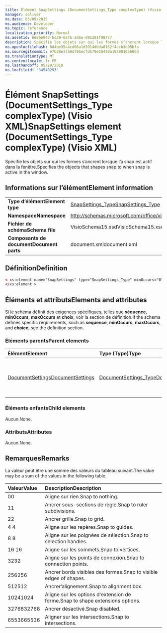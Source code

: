 ```yaml
---
title: Élément SnapSettings (DocumentSettings_Type complexType) (Visio XML)
manager: soliver
ms.date: 03/09/2015
ms.audience: Developer
ms.topic: reference
localization_priority: Normal
ms.assetid: 6e86e943-bd29-0a7b-3d6a-d91281f98777
description: Spécifie les objets sur qui les formes s’ancrent lorsque l’a snap est actif dans la fenêtre.
ms.openlocfilehash: 8d4be35a4cd66a1d3914dbda8162f4acb3d05bfa
ms.sourcegitcommit: e7b38e37a9d79becfd679e10420a19890165606d
ms.translationtype: MT
ms.contentlocale: fr-FR
ms.lasthandoff: 05/29/2019
ms.locfileid: "34540293"
---
```

# <a name="snapsettings-element-documentsettings_type-complextype-visio-xml"></a><span data-ttu-id="5066c-103">Élément SnapSettings (DocumentSettings_Type complexType) (Visio XML)</span><span class="sxs-lookup"><span data-stu-id="5066c-103">SnapSettings element (DocumentSettings_Type complexType) (Visio XML)</span></span>

<span data-ttu-id="5066c-104">Spécifie les objets sur qui les formes s’ancrent lorsque l’a snap est actif dans la fenêtre.</span><span class="sxs-lookup"><span data-stu-id="5066c-104">Specifies the objects that shapes snap to when snap is active in the window.</span></span>
  
## <a name="element-information"></a><span data-ttu-id="5066c-105">Informations sur l’élément</span><span class="sxs-lookup"><span data-stu-id="5066c-105">Element information</span></span>

|||
|:-----|:-----|
|<span data-ttu-id="5066c-106">**Type d’élément**</span><span class="sxs-lookup"><span data-stu-id="5066c-106">**Element type**</span></span> <br/> |[<span data-ttu-id="5066c-107">SnapSettings_Type</span><span class="sxs-lookup"><span data-stu-id="5066c-107">SnapSettings_Type</span></span>](snapsettings_type-complextypevisio-xml.md) <br/> |
|<span data-ttu-id="5066c-108">**Namespace**</span><span class="sxs-lookup"><span data-stu-id="5066c-108">**Namespace**</span></span> <br/> |http://schemas.microsoft.com/office/visio/2012/main  <br/> |
|<span data-ttu-id="5066c-109">**Fichier de schéma**</span><span class="sxs-lookup"><span data-stu-id="5066c-109">**Schema file**</span></span> <br/> |<span data-ttu-id="5066c-110">VisioSchema15.xsd</span><span class="sxs-lookup"><span data-stu-id="5066c-110">VisioSchema15.xsd</span></span>  <br/> |
|<span data-ttu-id="5066c-111">**Composants de document**</span><span class="sxs-lookup"><span data-stu-id="5066c-111">**Document parts**</span></span> <br/> |<span data-ttu-id="5066c-112">document.xml</span><span class="sxs-lookup"><span data-stu-id="5066c-112">document.xml</span></span>  <br/> |
   
## <a name="definition"></a><span data-ttu-id="5066c-113">Définition</span><span class="sxs-lookup"><span data-stu-id="5066c-113">Definition</span></span>

```XML
< xs:element name="SnapSettings" type="SnapSettings_Type" minOccurs="0" maxOccurs="1" >
</xs:element >
```

## <a name="elements-and-attributes"></a><span data-ttu-id="5066c-114">Éléments et attributs</span><span class="sxs-lookup"><span data-stu-id="5066c-114">Elements and attributes</span></span>

<span data-ttu-id="5066c-115">Si le schéma définit des exigences spécifiques, telles que **séquence**, **minOccurs**, **maxOccurs** et **choix**, voir la section de définition.</span><span class="sxs-lookup"><span data-stu-id="5066c-115">If the schema defines specific requirements, such as **sequence**, **minOccurs**, **maxOccurs**, and **choice**, see the definition section.</span></span> 
  
### <a name="parent-elements"></a><span data-ttu-id="5066c-116">Éléments parents</span><span class="sxs-lookup"><span data-stu-id="5066c-116">Parent elements</span></span>

|<span data-ttu-id="5066c-117">**Élément**</span><span class="sxs-lookup"><span data-stu-id="5066c-117">**Element**</span></span>|<span data-ttu-id="5066c-118">**Type (Type)**</span><span class="sxs-lookup"><span data-stu-id="5066c-118">**Type**</span></span>|<span data-ttu-id="5066c-119">**Description**</span><span class="sxs-lookup"><span data-stu-id="5066c-119">**Description**</span></span>|
|:-----|:-----|:-----|
|[<span data-ttu-id="5066c-120">DocumentSettings</span><span class="sxs-lookup"><span data-stu-id="5066c-120">DocumentSettings</span></span>](documentsettings-element-visiodocument_type-complextypevisio-xml.md) <br/> |[<span data-ttu-id="5066c-121">DocumentSettings_Type</span><span class="sxs-lookup"><span data-stu-id="5066c-121">DocumentSettings_Type</span></span>](documentsettings_type-complextypevisio-xml.md) <br/> |<span data-ttu-id="5066c-122">Contient des éléments qui spécifient les paramètres de document.</span><span class="sxs-lookup"><span data-stu-id="5066c-122">Contains elements that specify document settings.</span></span>  <br/> |
   
### <a name="child-elements"></a><span data-ttu-id="5066c-123">Éléments enfants</span><span class="sxs-lookup"><span data-stu-id="5066c-123">Child elements</span></span>

<span data-ttu-id="5066c-124">Aucun.</span><span class="sxs-lookup"><span data-stu-id="5066c-124">None.</span></span>
  
### <a name="attributes"></a><span data-ttu-id="5066c-125">Attributs</span><span class="sxs-lookup"><span data-stu-id="5066c-125">Attributes</span></span>

<span data-ttu-id="5066c-126">Aucun.</span><span class="sxs-lookup"><span data-stu-id="5066c-126">None.</span></span>
  
## <a name="remarks"></a><span data-ttu-id="5066c-127">Remarques</span><span class="sxs-lookup"><span data-stu-id="5066c-127">Remarks</span></span>

<span data-ttu-id="5066c-128">La valeur peut être une somme des valeurs du tableau suivant.</span><span class="sxs-lookup"><span data-stu-id="5066c-128">The value may be a sum of the values in the following table.</span></span>
  
|<span data-ttu-id="5066c-129">**Valeur**</span><span class="sxs-lookup"><span data-stu-id="5066c-129">**Value**</span></span>|<span data-ttu-id="5066c-130">**Description**</span><span class="sxs-lookup"><span data-stu-id="5066c-130">**Description**</span></span>|
|:-----|:-----|
|<span data-ttu-id="5066c-131">0</span><span class="sxs-lookup"><span data-stu-id="5066c-131">0</span></span>  <br/> |<span data-ttu-id="5066c-132">Aligne sur rien.</span><span class="sxs-lookup"><span data-stu-id="5066c-132">Snap to nothing.</span></span>  <br/> |
|<span data-ttu-id="5066c-133">1</span><span class="sxs-lookup"><span data-stu-id="5066c-133">1</span></span>  <br/> |<span data-ttu-id="5066c-134">Ancrer sous-sections de règle.</span><span class="sxs-lookup"><span data-stu-id="5066c-134">Snap to ruler subdivisions.</span></span>  <br/> |
|<span data-ttu-id="5066c-135">2</span><span class="sxs-lookup"><span data-stu-id="5066c-135">2</span></span>  <br/> |<span data-ttu-id="5066c-136">Ancrer grille.</span><span class="sxs-lookup"><span data-stu-id="5066c-136">Snap to grid.</span></span>  <br/> |
|<span data-ttu-id="5066c-137">4 </span><span class="sxs-lookup"><span data-stu-id="5066c-137">4</span></span>  <br/> |<span data-ttu-id="5066c-138">Aligne sur les repères.</span><span class="sxs-lookup"><span data-stu-id="5066c-138">Snap to guides.</span></span>  <br/> |
|<span data-ttu-id="5066c-139">8 </span><span class="sxs-lookup"><span data-stu-id="5066c-139">8</span></span>  <br/> |<span data-ttu-id="5066c-140">Aligne sur les poignées de sélection.</span><span class="sxs-lookup"><span data-stu-id="5066c-140">Snap to selection handles.</span></span>  <br/> |
|<span data-ttu-id="5066c-141">16 </span><span class="sxs-lookup"><span data-stu-id="5066c-141">16</span></span>  <br/> |<span data-ttu-id="5066c-142">Aligne sur les sommets.</span><span class="sxs-lookup"><span data-stu-id="5066c-142">Snap to vertices.</span></span>  <br/> |
|<span data-ttu-id="5066c-143">32</span><span class="sxs-lookup"><span data-stu-id="5066c-143">32</span></span>  <br/> |<span data-ttu-id="5066c-144">Aligne sur les points de connexion.</span><span class="sxs-lookup"><span data-stu-id="5066c-144">Snap to connection points.</span></span>  <br/> |
|<span data-ttu-id="5066c-145">256</span><span class="sxs-lookup"><span data-stu-id="5066c-145">256</span></span>  <br/> |<span data-ttu-id="5066c-146">Ancrer bords visibles des formes.</span><span class="sxs-lookup"><span data-stu-id="5066c-146">Snap to visible edges of shapes.</span></span>  <br/> |
|<span data-ttu-id="5066c-147">512</span><span class="sxs-lookup"><span data-stu-id="5066c-147">512</span></span>  <br/> |<span data-ttu-id="5066c-148">Ancrer’alignement.</span><span class="sxs-lookup"><span data-stu-id="5066c-148">Snap to alignment box.</span></span>  <br/> |
|<span data-ttu-id="5066c-149">1024</span><span class="sxs-lookup"><span data-stu-id="5066c-149">1024</span></span>  <br/> |<span data-ttu-id="5066c-150">Aligne sur les options d'extension de forme.</span><span class="sxs-lookup"><span data-stu-id="5066c-150">Snap to shape extensions options.</span></span>  <br/> |
|<span data-ttu-id="5066c-151">32768</span><span class="sxs-lookup"><span data-stu-id="5066c-151">32768</span></span>  <br/> |<span data-ttu-id="5066c-152">Ancrer désactivé.</span><span class="sxs-lookup"><span data-stu-id="5066c-152">Snap disabled.</span></span>  <br/> |
|<span data-ttu-id="5066c-153">65536</span><span class="sxs-lookup"><span data-stu-id="5066c-153">65536</span></span>  <br/> |<span data-ttu-id="5066c-154">Aligner sur les intersections.</span><span class="sxs-lookup"><span data-stu-id="5066c-154">Snap to intersections.</span></span>  <br/> |
   

